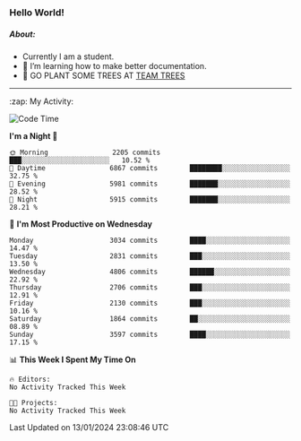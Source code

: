 ### Hello World!

##### About:
- Currently I am a student.
- 🌱 I’m learning how to make better documentation.
- 🌱 GO PLANT SOME TREES AT [TEAM TREES](https://teamtrees.org/)

---
  <summary>:zap: My Activity:</summary>
  
<!--START_SECTION:waka-->
![Code Time](http://img.shields.io/badge/Code%20Time-1%2C268%20hrs%2028%20mins-blue)

**I'm a Night 🦉** 

```text
🌞 Morning                2205 commits        ███░░░░░░░░░░░░░░░░░░░░░░   10.52 % 
🌆 Daytime                6867 commits        ████████░░░░░░░░░░░░░░░░░   32.75 % 
🌃 Evening                5981 commits        ███████░░░░░░░░░░░░░░░░░░   28.52 % 
🌙 Night                  5915 commits        ███████░░░░░░░░░░░░░░░░░░   28.21 % 
```
📅 **I'm Most Productive on Wednesday** 

```text
Monday                   3034 commits        ████░░░░░░░░░░░░░░░░░░░░░   14.47 % 
Tuesday                  2831 commits        ███░░░░░░░░░░░░░░░░░░░░░░   13.50 % 
Wednesday                4806 commits        ██████░░░░░░░░░░░░░░░░░░░   22.92 % 
Thursday                 2706 commits        ███░░░░░░░░░░░░░░░░░░░░░░   12.91 % 
Friday                   2130 commits        ███░░░░░░░░░░░░░░░░░░░░░░   10.16 % 
Saturday                 1864 commits        ██░░░░░░░░░░░░░░░░░░░░░░░   08.89 % 
Sunday                   3597 commits        ████░░░░░░░░░░░░░░░░░░░░░   17.15 % 
```


📊 **This Week I Spent My Time On** 

```text
🔥 Editors: 
No Activity Tracked This Week

🐱‍💻 Projects: 
No Activity Tracked This Week
```


 Last Updated on 13/01/2024 23:08:46 UTC
<!--END_SECTION:waka-->

